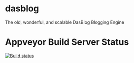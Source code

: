 # dasblog
The old, wonderful, and scalable DasBlog Blogging Engine

# Appveyor Build Server Status
[![Build status](https://ci.appveyor.com/api/projects/status/kdhfio56prwd0m0f?svg=true)](https://ci.appveyor.com/project/ScottHanselman/dasblog)

